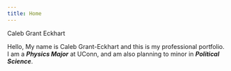 ```yaml
---
title: Home
---
```


Caleb Grant Eckhart

Hello, My name is Caleb Grant-Eckhart and this is my professional portfolio. I am a ***Physics Major*** at UConn, and am also planning to minor in ***Political Science***.
